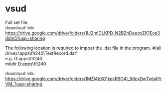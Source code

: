 # vsud  
Full set file  
download link:  
https://drive.google.com/drive/folders/1IJ2mIDLKPD_N2BZnDeeoxZK1Eoa3ddm5?usp=sharing  
  
  
  
The following location is required to impoet the .dat file in the program.
#(all drive):\\apps\\fit240\\TestRecord.dat'  
e.g. D:apps\fit240  
mkdir D:apps\fit240  
  
download link:  
https://drive.google.com/drive/folders/1MZl4bX01kekR9O4I_9dcxDwTwbAYrVM_?usp=sharing
